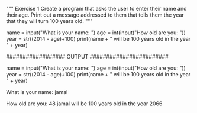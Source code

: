 

"""
Exercise 1
Create a program that asks the user to enter their name and their age. Print out a message addressed to them that tells them the year that they will turn 100 years old.
"""

name = input("What is your name: ")
age = int(input("How old are you: "))
year = str((2014 - age)+100)
print(name + " will be 100 years old in the year " + year)

################## OUTPUT ########################

name = input("What is your name: ")
age = int(input("How old are you: "))
year = str((2014 - age)+100)
print(name + " will be 100 years old in the year " + year)

What is your name: jamal

How old are you: 48
jamal will be 100 years old in the year 2066
